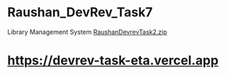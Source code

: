 # Raushan_DevRev_Task7
Library Management System
[RaushanDevrevTask2.zip](https://github.com/Raushan17134/Raushan_DevRev_Task7/files/12032877/RaushanDevrevTask2.zip)
# https://devrev-task-eta.vercel.app
